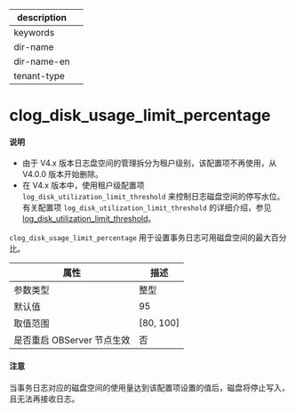 |description||
|---|---|
|keywords||
|dir-name||
|dir-name-en||
|tenant-type||

# clog_disk_usage_limit_percentage

<main id="notice" type='explain'>
<h4>说明</h4>
<ul><li>由于 V4.x 版本日志盘空间的管理拆分为租户级别，该配置项不再使用，从 V4.0.0 版本开始删除。</li>
<li>在 V4.x 版本中，使用租户级配置项 <code>log_disk_utilization_limit_threshold</code> 来控制日志磁盘空间的停写水位。有关配置项 <code>log_disk_utilization_limit_threshold</code> 的详细介绍，参见 <a href="../400.tenant-level-configuration-items/4600.log_disk_utilization_limit_threshold.md">log_disk_utilization_limit_threshold</a>。</li></ul>
</main>

`clog_disk_usage_limit_percentage` 用于设置事务日志可用磁盘空间的最大百分比。

|      **属性**      |   **描述**    |
|------------------|-------------|
| 参数类型             | 整型          |
| 默认值              | 95          |
| 取值范围             | \[80, 100\] |
| 是否重启 OBServer 节点生效 | 否           |

<main id="notice" type='notice'>
  <h4>注意</h4>
  <p>当事务日志对应的磁盘空间的使用量达到该配置项设置的值后，磁盘将停止写入，且无法再接收日志。  </p>
</main>

